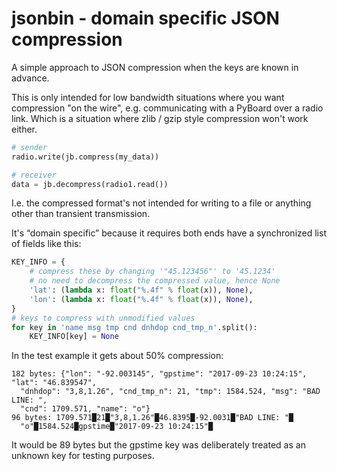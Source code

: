 # jsonbin - domain specific JSON compression

A simple approach to JSON compression when the keys are known in advance.

This is only intended for low bandwidth situations where you want compression
"on the wire", e.g. communicating with a PyBoard over a radio link.  Which is
a situation where zlib / gzip style compression won't work either.

```python
# sender
radio.write(jb.compress(my_data))

# receiver
data = jb.decompress(radio1.read())
```

I.e. the compressed format's not intended for writing to a file
or anything other than transient transmission.

It's “domain specific” because it requires both ends have a
synchronized list of fields like this:

```python
KEY_INFO = {
    # compress these by changing '"45.123456"' to '45.1234'
    # no need to decompress the compressed value, hence None
    'lat': (lambda x: float("%.4f" % float(x)), None),
    'lon': (lambda x: float("%.4f" % float(x)), None),
}
# keys to compress with unmodified values
for key in 'name msg tmp cnd dnhdop cnd_tmp_n'.split():
    KEY_INFO[key] = None
```

In the test example it gets about 50% compression:
```
182 bytes: {"lon": "-92.003145", "gpstime": "2017-09-23 10:24:15", "lat": "46.839547",
  "dnhdop": "3,8,1.26", "cnd_tmp_n": 21, "tmp": 1584.524, "msg": "BAD LINE: ",
  "cnd": 1709.571, "name": "o"}
96 bytes: 1709.571█21█"3,8,1.26"█46.8395█-92.0031█"BAD LINE: "█
  "o"█1584.524█gpstime█"2017-09-23 10:24:15"█
```

It would be 89 bytes but the gpstime key was deliberately treated as an unknown
key for testing purposes.
